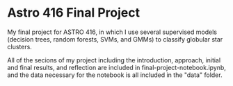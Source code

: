 # Astro 416 Final Project

My final project for ASTRO 416, in which I use several supervised models (decision trees, random forests, SVMs, and GMMs) to classify globular star clusters.

All of the secions of my project including the introduction, approach, initial and final results, and reflection are included in final-project-notebook.ipynb, and the data necessary for the notebook is all included in the "data" folder.